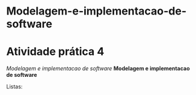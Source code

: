 # Modelagem-e-implementacao-de-software
<h1> Atividade prática 4 </h1>

*Modelagem e implementacao de software*
**Modelagem e implementacao de software**

Listas:
